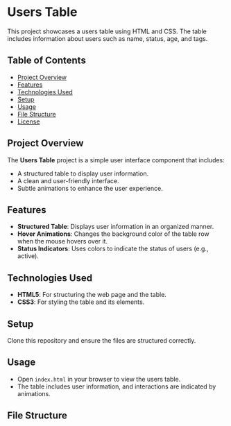 # Users Table

This project showcases a users table using HTML and CSS. The table includes information about users such as name, status, age, and tags.

## Table of Contents
- [Project Overview](#project-overview)
- [Features](#features)
- [Technologies Used](#technologies-used)
- [Setup](#setup)
- [Usage](#usage)
- [File Structure](#file-structure)
- [License](#license)

## Project Overview

The **Users Table** project is a simple user interface component that includes:
- A structured table to display user information.
- A clean and user-friendly interface.
- Subtle animations to enhance the user experience.

## Features
- **Structured Table**: Displays user information in an organized manner.
- **Hover Animations**: Changes the background color of the table row when the mouse hovers over it.
- **Status Indicators**: Uses colors to indicate the status of users (e.g., active).

## Technologies Used
- **HTML5**: For structuring the web page and the table.
- **CSS3**: For styling the table and its elements.

## Setup
Clone this repository and ensure the files are structured correctly.

## Usage
- Open `index.html` in your browser to view the users table.
- The table includes user information, and interactions are indicated by animations.

## File Structure
